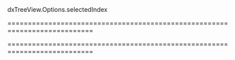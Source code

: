 <!--id-->dxTreeView.Options.selectedIndex<!--/id-->
===========================================================================
<!--hidden--><!--/hidden-->
===========================================================================

